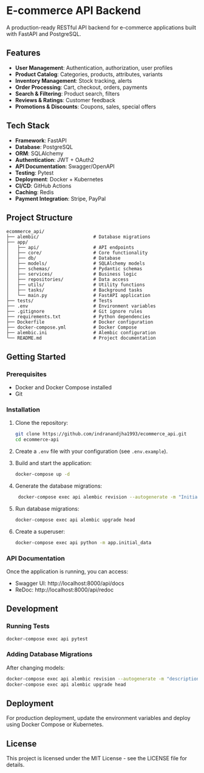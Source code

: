 # E-commerce API Backend

A production-ready RESTful API backend for e-commerce applications built with FastAPI and PostgreSQL.

## Features

- **User Management**: Authentication, authorization, user profiles
- **Product Catalog**: Categories, products, attributes, variants
- **Inventory Management**: Stock tracking, alerts
- **Order Processing**: Cart, checkout, orders, payments
- **Search & Filtering**: Product search, filters
- **Reviews & Ratings**: Customer feedback
- **Promotions & Discounts**: Coupons, sales, special offers

## Tech Stack

- **Framework**: FastAPI
- **Database**: PostgreSQL
- **ORM**: SQLAlchemy
- **Authentication**: JWT + OAuth2
- **API Documentation**: Swagger/OpenAPI
- **Testing**: Pytest
- **Deployment**: Docker + Kubernetes
- **CI/CD**: GitHub Actions
- **Caching**: Redis
- **Payment Integration**: Stripe, PayPal

## Project Structure

```
ecommerce_api/
├── alembic/                    # Database migrations
├── app/
│   ├── api/                    # API endpoints
│   ├── core/                   # Core functionality
│   ├── db/                     # Database
│   ├── models/                 # SQLAlchemy models
│   ├── schemas/                # Pydantic schemas
│   ├── services/               # Business logic
│   ├── repositories/           # Data access
│   ├── utils/                  # Utility functions
│   ├── tasks/                  # Background tasks
│   └── main.py                 # FastAPI application
├── tests/                      # Tests
├── .env                        # Environment variables
├── .gitignore                  # Git ignore rules
├── requirements.txt            # Python dependencies
├── Dockerfile                  # Docker configuration
├── docker-compose.yml          # Docker Compose
├── alembic.ini                 # Alembic configuration
└── README.md                   # Project documentation
```

## Getting Started

### Prerequisites

- Docker and Docker Compose installed
- Git

### Installation

1. Clone the repository:
   ```bash
   git clone https://github.com/indranandjha1993/ecommerce_api.git
   cd ecommerce-api
   ```

2. Create a `.env` file with your configuration (see `.env.example`).

3. Build and start the application:
   ```bash
   docker-compose up -d
   ```

4. Generate the database migrations:
   ```bash
    docker-compose exec api alembic revision --autogenerate -m "Initial migration"
    ```

5. Run database migrations:
   ```bash
   docker-compose exec api alembic upgrade head
   ```

6. Create a superuser:
   ```bash
   docker-compose exec api python -m app.initial_data
   ```

### API Documentation

Once the application is running, you can access:

- Swagger UI: http://localhost:8000/api/docs
- ReDoc: http://localhost:8000/api/redoc

## Development

### Running Tests

```bash
docker-compose exec api pytest
```

### Adding Database Migrations

After changing models:

```bash
docker-compose exec api alembic revision --autogenerate -m "description"
docker-compose exec api alembic upgrade head
```

## Deployment

For production deployment, update the environment variables and deploy using Docker Compose or Kubernetes.

## License

This project is licensed under the MIT License - see the LICENSE file for details.

